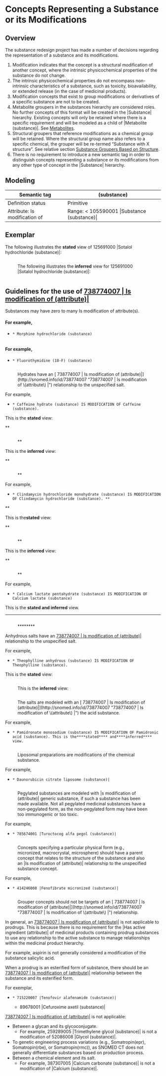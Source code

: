 # Concepts Representing a Substance or its Modifications

## Overview

The substance redesign project has made a number of decisions regarding the representation of a substance and its modifications.

1. Modification indicates that the concept is a structural modification of another concept, where the intrinsic physicochemical properties of the substance do not change.
2. The intrinsic physicochemical properties do not encompass non-intrinsic characteristics of a substance, such as toxicity, bioavailability, or extended release (in the case of medicinal products).
3. Modification concepts that exist to group modifications or derivatives of a specific substance are not to be created.
4. Metabolite groupers in the substances hierarchy are considered roles. No further concepts of this format will be created in the |Substance| hierarchy. Existing concepts will only be retained where there is a specific requirement and will be modeled as a child of |Metabolite (substance)|. See [Metabolites](../../../../substance/Metabolites_174691621.html).
5. Structural groupers that reference modifications as a chemical group will be retained. Where the structural group name also refers to a specific chemical, the grouper will be re-termed “Substance with X structure”. See relative section [Substance Groupers Based on Structure](../../../../substance/Substance-Groupers-Based-on-Structure_174691414.html).
6. There is no requirement to introduce a new semantic tag in order to distinguish concepts representing a substance or its modifications from any other type of concept in the |Substance| hierarchy.

## Modeling

| Semantic tag                  | (substance)                                  |
| ----------------------------- | -------------------------------------------- |
| Definition status             | Primitive                                    |
| Attribute: Is modification of | Range: < 105590001 \|Substance (substance)\| |

## Exemplar

The following illustrates the **stated** view of 125691000 |Sotalol hydrochloride (substance)|:

<figure><img src="../../../../substance/images/225051477.png" alt=""><figcaption><p>The following illustrates the <strong>inferred</strong> view for 125691000 |Sotalol hydrochloride (substance)|:</p></figcaption></figure>

<figure><img src="../../../../substance/images/174691456.png" alt=""><figcaption></figcaption></figure>

## Guidelines for the use of [738774007 | Is modification of (attribute)|](http://snomed.info/id/738774007)

Substances may have zero to many Is modification of attribute(s).

#### For example,

* ```
  * Morphine hydrochloride (substance)
  ```

<figure><img src="../../../../substance/images/174691455.png" alt=""><figcaption></figcaption></figure>

#### For example,

* ```
  * Fluorothymidine (18-F) (substance)
  ```

<figure><img src="../../../../substance/images/174691474.png" alt=""><figcaption><p>Hydrates have an [ 738774007 | Is modification of (attribute)|](http://snomed.info/id/738774007 "738774007 | Is modification of \(attribute\) |") relationship to the unspecified salt.</p></figcaption></figure>

For example,

* ```
  * Caffeine hydrate (substance) IS MODIFICATION OF Caffeine (substance). 
  ```

This is the **stated** view:

\*\*

<figure><img src="../../../../substance/images/174691490.png" alt=""><figcaption><p>**</p></figcaption></figure>

This is the **inferred** view:

\*\*

<figure><img src="../../../../substance/images/174691495%20(1).png" alt=""><figcaption><p>**</p></figcaption></figure>

For example,

* ```
  * Clindamycin hydrochloride monohydrate (substance) IS MODIFICATION OF Clindamycin hydrochloride (substance). **  
  ```

\*\*

This is the**stated** view:

\*\*

<figure><img src="../../../../substance/images/174691453.png" alt=""><figcaption><p>**</p></figcaption></figure>

This is the **inferred** view:

\*\*

<figure><img src="../../../../substance/images/174691452.png" alt=""><figcaption><p>**</p></figcaption></figure>

For example,

* ```
  * Calcium lactate pentahydrate (substance) IS MODIFICATION OF Calcium lactate (substance)
  ```

This is the **stated and inferred** view.

***

<figure><img src="../../../../substance/images/174691479.png" alt=""><figcaption><p>********</p></figcaption></figure>

Anhydrous salts have an [738774007 | Is modification of (attribute)|](http://snomed.info/id/738774007) relationship to the unspecified salt.

For example,

* ```
  * Theophylline anhydrous (substance) IS MODIFICATION OF Theophylline (substance).
  ```

This is the **stated** view:

<figure><img src="../../../../substance/images/174691451.png" alt=""><figcaption><p>This is the <strong>inferred</strong> view:</p></figcaption></figure>

<figure><img src="../../../../substance/images/174691450.png" alt=""><figcaption><p>The salts are modeled with an [ 738774007 | Is modification of (attribute)|](http://snomed.info/id/738774007 "738774007 | Is modification of \(attribute\) |") the acid substance.</p></figcaption></figure>

For example,

* ```
  * Pamidronate monosodium (substance) IS MODIFICATION OF Pamidronic acid (substance). This is the****stated**** and****inferred**** view.
  ```

<figure><img src="../../../../substance/images/308610927.png" alt=""><figcaption><p>Liposomal preparations are modifications of the chemical substance.</p></figcaption></figure>

For example,

* ```
  * Daunorubicin citrate liposome (substance)|
  ```

<figure><img src="../../../../substance/images/174691481.png" alt=""><figcaption><p>Pegylated substances are modeled with |s modification of (attribute)| generic substance, if such a substance has been made available. Not all pegylated medicinal substances have a non-pegylated form, as the non-pegylated form may have been too immunogenic or too toxic.</p></figcaption></figure>

For example,

* ```
  * 785674001 |Turoctocog alfa pegol (substance)|
  ```

<figure><img src="../../../../substance/images/174691449.png" alt=""><figcaption><p>Concepts specifying a particular physical form (e.g., micronized, macrocrystal, microsphere) should have a parent concept that relates to the structure of the substance and also an |Is modification of (attribute)| relationship to the unspecified substance concept.</p></figcaption></figure>

For example,

* ```
  * 414246008 |Fenofibrate micronized (substance)|
  ```

<figure><img src="../../../../substance/images/174691448.png" alt=""><figcaption><p>Grouper concepts should not be targets of an [ 738774007 | Is modification of (attribute)|](http://snomed.info/id/738774007 "738774007 | Is modification of \(attribute\) |") relationship.</p></figcaption></figure>

In general, an [738774007 | Is modification of (attribute)|](http://snomed.info/id/738774007) is not applicable to prodrugs. This is because there is no requirement for the |Has active ingredient (attribute)| of medicinal products containing prodrug substances to use any relationship to the active substance to manage relationships within the medicinal product hierarchy.

For example, aspirin is not generally considered a modification of the substance salicylic acid.

When a prodrug is an esterified form of substance, there should be an [738774007 | Is modification of (attribute)|](http://snomed.info/id/738774007) relationship between the substance and its esterified form.

For exemplar,

* ```
  * 715220007 |Tenofovir alafenamide (substance)|  
  ```
  * 89678001 |Cefuroxime axetil (substance)|

[738774007 | Is modification of (attribute)|](http://snomed.info/id/738774007) is not applicable:

* Between a glycan and its glycoconjugate.
  * For example, 259289005 |Trimethylene glycol (substance)| is not a modification of 52086008 |Glycol (substance)|.
* To genetic engineering process variations (e.g., Somatropin(epr), Somatropin(rbe), or Somatropin(rmc)), as SNOMED CT does not generally differentiate substances based on production process.
* Between a chemical element and its salt.
  * For example, 387307005 |Calcium carbonate (substance)| is not a modification of |Calcium (substance)|.
